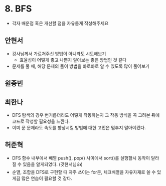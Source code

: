 # 8. BFS

- 각자 배운점 혹은 개선할 점을 자유롭게 작성해주세요


## 안현서
- 강사님께서 가르쳐주신 방법이 아니라도 시도해보기
	- 효율성이 어떻게 좋고 나쁜지 알아보는 좋은 방법인 것 같다
- 문제를 풀 때, 해당 문제의 풀이 방법을 바로바로 알 수 있도록 많이 풀어보기

## 원종빈

## 최한나
- DFS 탐색의 경우 번거롭더라도 어떻게 작동하는지 그 작동 방식을 꼭 그려본 뒤에 코드로 작성할 필요성을 느낀다.
- 이미 푼 문제라도 속도를 향상시킬 방법에 대한 고민은 멈추지 말아야겠다.

## 허준혁
- DFS 함수 내부에서 배열 push(), pop() 사이에서 sort()를 실행할시 동작이 달라질 수 있음을 알게되었다. (갓현서님👍)
- 순열, 조합을 DFS로 구현할 때 자주 쓰이는 for문, 체크배열을 자유자재로 쓸 수 있게끔 많은 연습이 필요할 것 같다.
